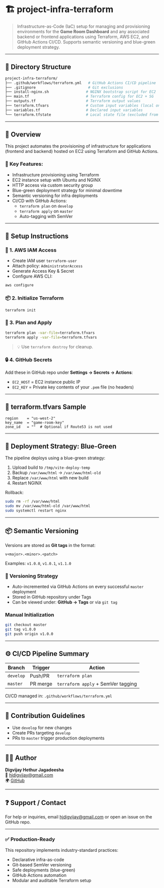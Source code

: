 # 🏗️ project-infra-terraform

> Infrastructure-as-Code (IaC) setup for managing and provisioning environments for the **Game Room Dashboard** and any associated backend or frontend applications using Terraform, AWS EC2, and GitHub Actions CI/CD. Supports semantic versioning and blue-green deployment strategy.

---

## 📂 Directory Structure

```bash
project-infra-terraform/
├── .github/workflows/terraform.yml   # GitHub Actions CI/CD pipeline
├── .gitignore                        # Git exclusions
├── install-nginx.sh                 # NGINX bootstrap script for EC2
├── main.tf                          # Terraform config for EC2 + SG
├── outputs.tf                       # Terraform output values
├── terraform.tfvars                 # Custom input variables (local only)
├── variables.tf                     # Declared input variables
└── terraform.tfstate                # Local state file (excluded from repo)
```

---

## 🚀 Overview

This project automates the provisioning of infrastructure for applications (frontend and backend) hosted on EC2 using Terraform and GitHub Actions.

### 🔧 Key Features:
- Infrastructure provisioning using Terraform
- EC2 instance setup with Ubuntu and NGINX
- HTTP access via custom security group
- Blue-green deployment strategy for minimal downtime
- Semantic versioning for infra deployments
- CI/CD with GitHub Actions:
    - `terraform plan` on `develop`
    - `terraform apply` on `master`
    - Auto-tagging with SemVer

---

## 🔐 Setup Instructions

### 🔑 1. AWS IAM Access
- Create IAM user `terraform-user`
- Attach policy: `AdministratorAccess`
- Generate Access Key & Secret
- Configure AWS CLI:
```bash
aws configure
```

### 📦 2. Initialize Terraform
```bash
terraform init
```

### 🧪 3. Plan and Apply
```bash
terraform plan -var-file=terraform.tfvars
terraform apply -var-file=terraform.tfvars
```

> 💡 Use `terraform destroy` for cleanup.

### 🔒 4. GitHub Secrets
Add these in GitHub repo under **Settings → Secrets → Actions**:
- `EC2_HOST` = EC2 instance public IP
- `EC2_KEY`  = Private key contents of your `.pem` file (no headers)

---

## 📄 terraform.tfvars Sample
```hcl
region    = "us-west-2"
key_name  = "game-room-key"
zone_id   = ""  # Optional if Route53 is not used
```

---

## 📘 Deployment Strategy: Blue-Green

The pipeline deploys using a blue-green strategy:
1. Upload build to `/tmp/vite-deploy-temp`
2. Backup `/var/www/html` → `/var/www/html-old`
3. Replace `/var/www/html` with new build
4. Restart NGINX

Rollback:
```bash
sudo rm -rf /var/www/html
sudo mv /var/www/html-old /var/www/html
sudo systemctl restart nginx
```

---

## 📦 Semantic Versioning

Versions are stored as **Git tags** in the format:
```
v<major>.<minor>.<patch>
```
Examples: `v1.0.0`, `v1.0.1`, `v1.1.0`

### 🔁 Versioning Strategy
- Auto-incremented via GitHub Actions on every successful `master` deployment
- Stored in GitHub repository under Tags
- Can be viewed under: **GitHub → Tags** or via `git tag`

### Manual Initialization
```bash
git checkout master
git tag v1.0.0
git push origin v1.0.0
```

---

## ⚙️ CI/CD Pipeline Summary

| Branch    | Trigger        | Action                             |
|-----------|----------------|-------------------------------------|
| `develop` | Push/PR        | `terraform plan`                   |
| `master`  | PR merge       | `terraform apply` + SemVer tagging |

CI/CD managed in: `.github/workflows/terraform.yml`

---

## 🤝 Contribution Guidelines
- Use `develop` for new changes
- Create PRs targeting `develop`
- PRs to `master` trigger production deployments

---

## 🧑‍💻 Author
**Digvijay Hethur Jagadeesha**  
📧 hjdigvijay@gmail.com  
🌍 [GitHub](https://github.com/Digvijayhj)

---

## ❓ Support / Contact
For help or inquiries, email hjdigvijay@gmail.com or open an issue on the GitHub repo.

---

### ✅ Production-Ready
This repository implements industry-standard practices:
- Declarative infra-as-code
- Git-based SemVer versioning
- Safe deployments (blue-green)
- GitHub Actions automation
- Modular and auditable Terraform setup

